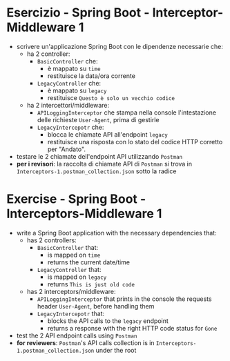 # Esercizio - Spring Boot - Interceptor-Middleware 1
* scrivere un'applicazione Spring Boot con le dipendenze necessarie che:
  * ha 2 controller:
    * `BasicController` che:
      * è mappato su `time`
      * restituisce la data/ora corrente
    * `LegacyController` che:
      * è mappato su `legacy`
      * restituisce `Questo è solo un vecchio codice`
  * ha 2 intercettori/middleware:
    * `APILoggingInterceptor` che stampa nella console l'intestazione delle richieste `User-Agent`, prima di gestirle
    * `LegacyIntercepotr` che:
      * blocca le chiamate API all'endpoint `legacy`
      * restituisce una risposta con lo stato del codice HTTP corretto per "Andato".
* testare le 2 chiamate dell'endpoint API utilizzando `Postman`
* **per i revisori**: la raccolta di chiamate API di `Postman` si trova in `Interceptors-1.postman_collection.json` sotto la radice

# Exercise - Spring Boot - Interceptors-Middleware 1
* write a Spring Boot application with the necessary dependencies that:
  * has 2 controllers:
    * `BasicController` that:
      * is mapped on `time`
      * returns the current date/time
    * `LegacyController` that:
      * is mapped on `legacy`
      * returns `This is just old code`
  * has 2 interceptors/middleware:
    * `APILoggingInterceptor` that prints in the console the requests header `User-Agent`, before handling them
    * `LegacyIntercepotr` that:
      * blocks the API calls to the `legacy` endpoint
      * returns a response with the right HTTP code status for `Gone`
* test the 2 API endpoint calls using `Postman`
* **for reviewers**: `Postman`'s API calls collection is in `Interceptors-1.postman_collection.json` under the root
